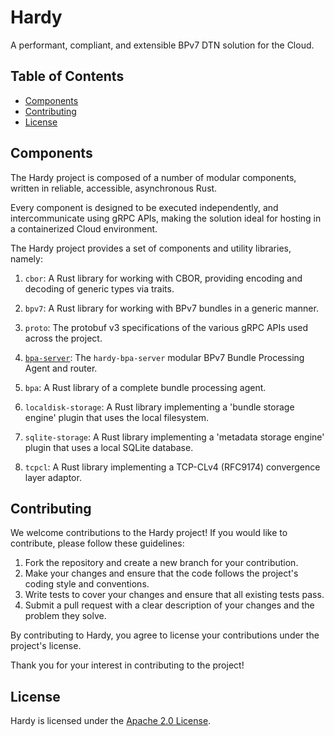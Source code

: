 # Hardy

A performant, compliant, and extensible BPv7 DTN solution for the Cloud.

## Table of Contents

- [Components](#components)
- [Contributing](#contributing)
- [License](#license)

## Components

The Hardy project is composed of a number of modular components, written in reliable, accessible, asynchronous Rust.

Every component is designed to be executed independently, and intercommunicate using gRPC APIs, making the solution ideal for hosting in a containerized Cloud environment.

The Hardy project provides a set of components and utility libraries, namely:

1. `cbor`: A Rust library for working with CBOR, providing encoding and decoding of generic types via traits.

1. `bpv7`: A Rust library for working with BPv7 bundles in a generic manner.

1. `proto`: The protobuf v3 specifications of the various gRPC APIs used across the project.

1. [`bpa-server`](./bpa-server/README.md): The `hardy-bpa-server` modular BPv7 Bundle Processing Agent and router.

1. `bpa`: A Rust library of a complete bundle processing agent.

1. `localdisk-storage`: A Rust library implementing a 'bundle storage engine' plugin that uses the local filesystem.

1. `sqlite-storage`: A Rust library implementing a 'metadata storage engine' plugin that uses a local SQLite database.

1. `tcpcl`: A Rust library implementing a TCP-CLv4 (RFC9174) convergence layer adaptor.

## Contributing

We welcome contributions to the Hardy project! If you would like to contribute, please follow these guidelines:

1. Fork the repository and create a new branch for your contribution.
1. Make your changes and ensure that the code follows the project's coding style and conventions.
1. Write tests to cover your changes and ensure that all existing tests pass.
1. Submit a pull request with a clear description of your changes and the problem they solve.

By contributing to Hardy, you agree to license your contributions under the project's license.

Thank you for your interest in contributing to the project!

## License

Hardy is licensed under the [Apache 2.0 License](./LICENSE).
